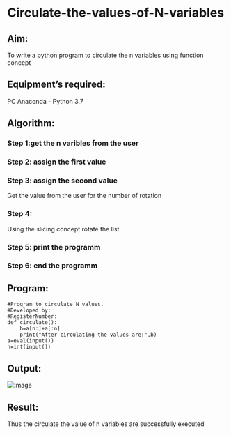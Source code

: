 # Circulate-the-values-of-N-variables
## Aim:
To write a python program to circulate the n variables using function concept
## Equipment’s required:
PC
Anaconda - Python 3.7
## Algorithm: 
### Step 1:get the n varibles from the user
### Step 2: assign the first value 
### Step 3: assign the second value
Get the value from the user for the number of rotation
### Step 4: 
Using the slicing concept rotate the list

### Step 5: print the programm
### Step 6: end the programm
## Program:
```
#Program to circulate N values.
#Developed by:
#RegisterNumber:
def circulate():
    b=a[n:]+a[:n]
    print("After circulating the values are:",b)
a=eval(input())
n=int(input())
```
## Output:
![image](https://github.com/srisrisaranya/Circulate-the-values-of-N-variables/assets/148516638/9d01a419-f6e4-498f-b8c7-a5ed5eb36086)



## Result:
Thus the circulate the value of n variables are successfully executed
